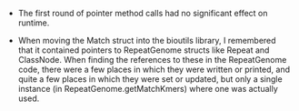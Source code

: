 * The first round of pointer method calls had no significant effect on runtime.

* When moving the Match struct into the bioutils library, I remembered that it
  contained pointers to RepeatGenome structs like Repeat and ClassNode. When
  finding the references to these in the RepeatGenome code, there were a few
  places in which they were written or printed, and quite a few places in which
  they were set or updated, but only a single instance (in
  RepeatGenome.getMatchKmers) where one was actually used.
